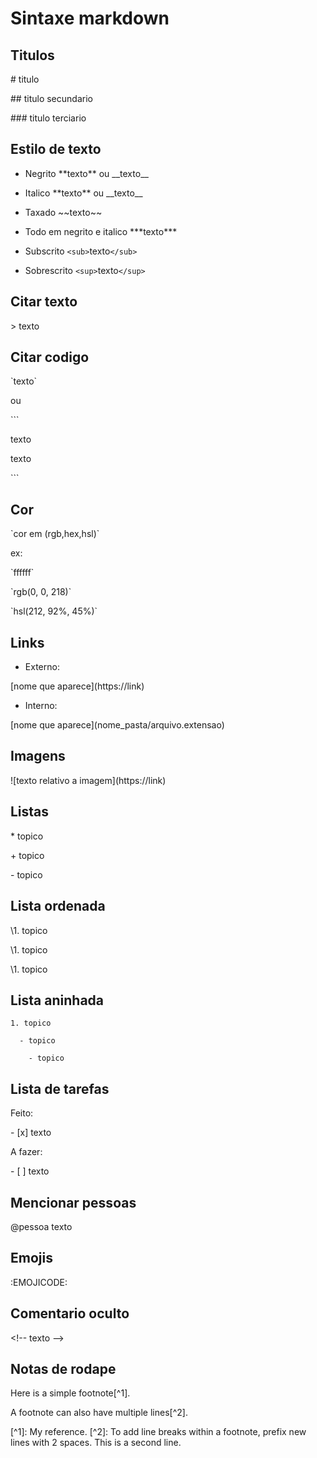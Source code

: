 # Sintaxe markdown

## Titulos

\# titulo

\#\# titulo secundario

\#\#\# titulo terciario


## Estilo de texto

* Negrito \*\*texto\*\* ou \_\_texto\_\_

* Italico \*\*texto\*\* ou \_\_texto\_\_

* Taxado \~\~texto\~\~

* Todo em negrito e italico \*\*\*texto\*\*\*

* Subscrito `<sub>`texto`</sub>`

* Sobrescrito `<sup>`texto`</sup>`

## Citar texto

\> texto

## Citar codigo

\`texto\`

ou

\`\`\`

texto

texto

\`\`\`

## Cor


\`cor em (rgb,hex,hsl)\`

ex:

\`ffffff\`

\`rgb(0, 0, 218)\`

\`hsl(212, 92%, 45%)\`


## Links

* Externo:

\[nome que aparece\]\(https://link\)

* Interno:

\[nome que aparece\]\(nome_pasta/arquivo.extensao\)

## Imagens

\!\[texto relativo a imagem\]\(https://link\)

## Listas

\* topico

\+ topico

\- topico

## Lista ordenada

\1. topico

\1. topico

\1. topico

## Lista aninhada

```
1. topico

  - topico
  
    - topico
```    

## Lista de tarefas

Feito:

\- \[x\] texto

A fazer:

\- \[ \] texto

## Mencionar pessoas

\@pessoa texto

## Emojis

:EMOJICODE:

## Comentario oculto

\<\!\-\- texto \-\-\>

## Notas de rodape

Here is a simple footnote\[\^1\].

A footnote can also have multiple lines\[\^2\].

\[\^1\]: My reference.
\[\^2\]: To add line breaks within a footnote, prefix new lines with 2 spaces.
  This is a second line.
